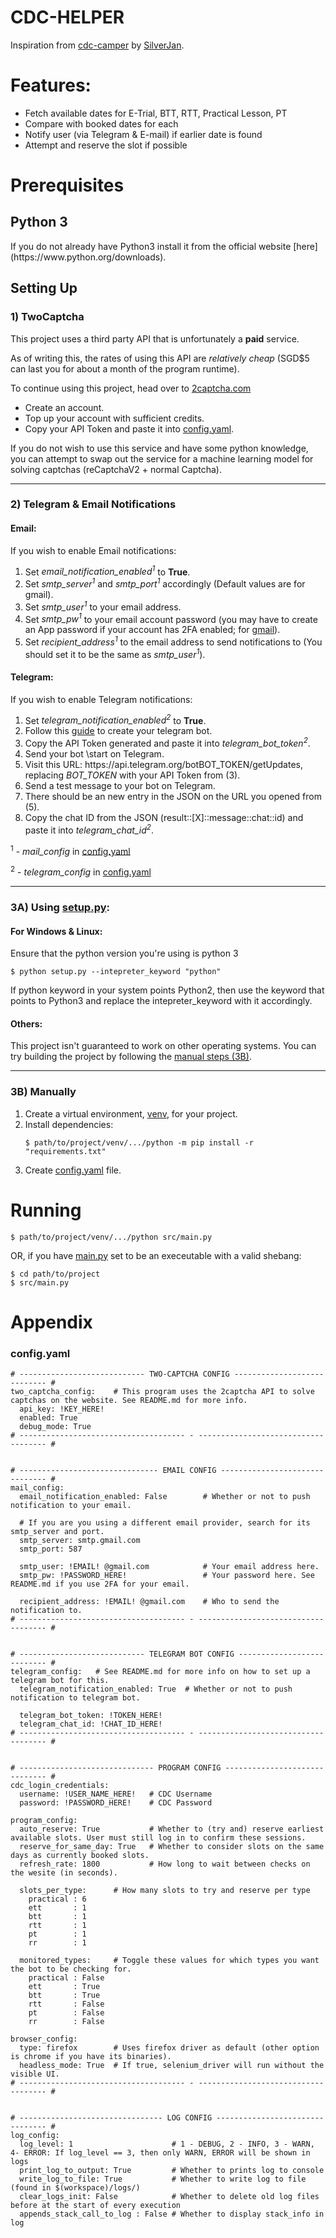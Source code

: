 <h1>CDC-HELPER</h1>

<p>Inspiration from <a href="https://github.com/SilverJan/cdc-camper">cdc-camper</a> by <a href="https://github.com/SilverJan">SilverJan</a>.<p>

<h1>Features:</h1>
<ul>
  <li>Fetch available dates for E-Trial, BTT, RTT, Practical Lesson, PT</li>
  <li>Compare with booked dates for each</li>
  <li>Notify user (via Telegram & E-mail) if earlier date is found</li>
  <li>Attempt and reserve the slot if possible</li>
</ul> 

<h1>Prerequisites</h1>

<h2>Python 3</h2>

<p>If you do not already have Python3 install it from the official website [here](https://www.python.org/downloads).</p>
  

<h2>Setting Up</h2>

<h3>1) TwoCaptcha</h3>
<p></p>
<p>This project uses a third party API that is unfortunately a <b>paid</b> service. </p>  
<p>As of writing this, the rates of using this API are <i>relatively cheap</i> (SGD$5 can last you for about a month of the program runtime).</p>
<p>To continue using this project, head over to <a href="https://2captcha.com/" title = "2captcha">2captcha.com</a><p>
<ul>
  <li>Create an account.</li>
  <li>Top up your account with sufficient credits.</li>
  <li>Copy your API Token and paste it into <a href="#config-yaml" title = "config">config.yaml</a>.</li>
</ul>
<p>If you do not wish to use this service and have some python knowledge, you can attempt to swap out the service for a machine learning model for solving captchas (reCaptchaV2 + normal Captcha). </p>

<hr>
<h3>2) Telegram & Email Notifications</h3>

<h4><b>Email:</b></h4>

<p>If you wish to enable Email  notifications:</p>
<ol>
  <li>Set <i>email_notification_enabled<sup>1</sup></i> to <b>True</b>.</li>
  <li>Set <i>smtp_server<sup>1</sup></i> and <i>smtp_port<sup>1</sup></i> accordingly (Default values are for gmail).</li>
  <li>Set <i>smtp_user<sup>1</sup></i> to your email address.</li>
  <li>Set <i>smtp_pw<sup>1</sup></i> to your email account password (you may have to create an App password if your account has 2FA enabled; for <a href = "https://www.nucleustechnologies.com/supportcenter/kb/how-to-create-an-app-password-for-gmail">gmail</a>).</li>
  <li>Set <i>recipient_address<sup>1</sup></i> to the email address to send notifications to (You should set it to be the same as <i>smtp_user<sup>1</sup></i>).</li>
   
</ol>

<h4><b>Telegram:</b></h4>

<p>If you wish to enable Telegram notifications:</p>
<ol>
  <li>Set <i>telegram_notification_enabled<sup>2</sup></i> to <b>True</b>.</li>
  <li>Follow this <a href = "https://www.teleme.io/articles/create_your_own_telegram_bot?hl=en" title = "Creating telegram bot">guide</a> to create your telegram bot.</li>
  <li>Copy the API Token generated and paste it into <i>telegram_bot_token<sup>2</sup></i>.</li>
  <li>Send your bot \start on Telegram.</li>
  <li>Visit this URL: https://api.telegram.org/botBOT_TOKEN/getUpdates, replacing <i>BOT_TOKEN</i> with your API Token from (3).</li>
  <li>Send a test message to your bot on Telegram.</li>
  <li>There should be an new entry in the JSON on the URL you opened from (5).</li>
  <li>Copy the chat ID from the JSON (result::[X]::message::chat::id) and paste it into <i>telegram_chat_id<sup>2</sup></i>.</li>
</ol>

<p><sup>1</sup> - <i>mail_config</i> in <a href="#config-yaml">config.yaml</a></p>
<p><sup>2</sup> - <i>telegram_config</i> in <a href="#config-yaml">config.yaml</a></p>

<hr>
<h3>3A) Using <a href="https://github.com/mfjkri/cdc-helper/blob/master/setup.py" title="setup.py">setup.py</a>:</h3>
<p></p> 


<h4><b>For Windows & Linux:</b></h4>

<p>Ensure that the python version you're using is python 3</p>

```
$ python setup.py --intepreter_keyword "python"
```

<p>If python keyword in your system points Python2, then use the keyword that points to Python3 and replace the intepreter_keyword with it accordingly.</p>

<h4><b>Others:</b></h4>

<p>This project isn't guaranteed to work on other operating systems. You can try building the project by following the <a href="#manual-steps">manual steps (3B)</a>.</p>


<hr>
<h3 id="manual-steps">3B) Manually</h3>

<ol>
  <li>Create a virtual environment, <a href="https://docs.python.org/3/library/venv.html" title="Python venv">venv</a>, for your project.</li>
  <li>Install dependencies:</li>
  
  ```$ path/to/project/venv/.../python -m pip install -r "requirements.txt"```

  <li>Create <a href="#config-yaml">config.yaml</a> file.</li>
</ol> 

<h1>Running</h1>

```
$ path/to/project/venv/.../python src/main.py
```
<p>OR, if you have <a href="https://github.com/mfjkri/cdc-helper/blob/master/src/main.py">main.py</a> set to be an execeutable with a valid shebang:<p>

```
$ cd path/to/project
$ src/main.py
```

<h1>Appendix</h1>

<h3 id="config-yaml">config.yaml</h3>

```
# ---------------------------- TWO-CAPTCHA CONFIG ---------------------------- #
two_captcha_config:    # This program uses the 2captcha API to solve captchas on the website. See README.md for more info.
  api_key: !KEY_HERE! 
  enabled: True
  debug_mode: True
# ------------------------------------- - ------------------------------------ #


# ------------------------------- EMAIL CONFIG ------------------------------- #
mail_config:
  email_notification_enabled: False        # Whether or not to push notification to your email.

  # If you are you using a different email provider, search for its smtp_server and port.
  smtp_server: smtp.gmail.com
  smtp_port: 587

  smtp_user: !EMAIL! @gmail.com            # Your email address here.
  smtp_pw: !PASSWORD_HERE!                 # Your password here. See README.md if you use 2FA for your email.

  recipient_address: !EMAIL! @gmail.com    # Who to send the notification to.
# ------------------------------------- - ------------------------------------ #


# ---------------------------- TELEGRAM BOT CONFIG --------------------------- #
telegram_config:   # See README.md for more info on how to set up a telegram bot for this.
  telegram_notification_enabled: True  # Whether or not to push notification to telegram bot.

  telegram_bot_token: !TOKEN_HERE!
  telegram_chat_id: !CHAT_ID_HERE!
# ------------------------------------- - ------------------------------------ #


# ------------------------------ PROGRAM CONFIG ------------------------------ #
cdc_login_credentials:
  username: !USER_NAME_HERE!   # CDC Username
  password: !PASSWORD_HERE!    # CDC Password

program_config:
  auto_reserve: True           # Whether to (try and) reserve earliest available slots. User must still log in to confirm these sessions.
  reserve_for_same_day: True   # Whether to consider slots on the same days as currently booked slots.
  refresh_rate: 1800           # How long to wait between checks on the wesite (in seconds).

  slots_per_type:      # How many slots to try and reserve per type
    practical : 6
    ett       : 1
    btt       : 1
    rtt       : 1
    pt        : 1
    rr        : 1

  monitored_types:     # Toggle these values for which types you want the bot to be checking for.
    practical : False
    ett       : True
    btt       : True
    rtt       : False
    pt        : False
    rr        : False

browser_config:
  type: firefox        # Uses firefox driver as default (other option is chrome if you have its binaries).
  headless_mode: True  # If true, selenium_driver will run without the visible UI.
# ------------------------------------- - ------------------------------------ #


# -------------------------------- LOG CONFIG -------------------------------- #
log_config:
  log_level: 1                      # 1 - DEBUG, 2 - INFO, 3 - WARN, 4- ERROR: If log_level == 3, then only WARN, ERROR will be shown in logs
  print_log_to_output: True         # Whether to prints log to console
  write_log_to_file: True           # Whether to write log to file (found in $(workspace)/logs/)
  clear_logs_init: False            # Whether to delete old log files before at the start of every execution
  appends_stack_call_to_log : False # Whether to display stack_info in log
```

